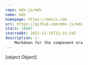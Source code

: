```yaml
---
repo: mdx-js/mdx
name: mdx
homepage: https://mdxjs.com
url: https://github.com/mdx-js/mdx
stars: 18087
starredAt: 2021-11-15T21:31:34Z
description: |-
    Markdown for the component era
---
```


[object Object]
